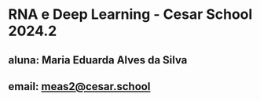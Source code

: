 # RNA e Deep Learning - Cesar School 2024.2

## aluna: Maria Eduarda Alves da Silva
## email: meas2@cesar.school
